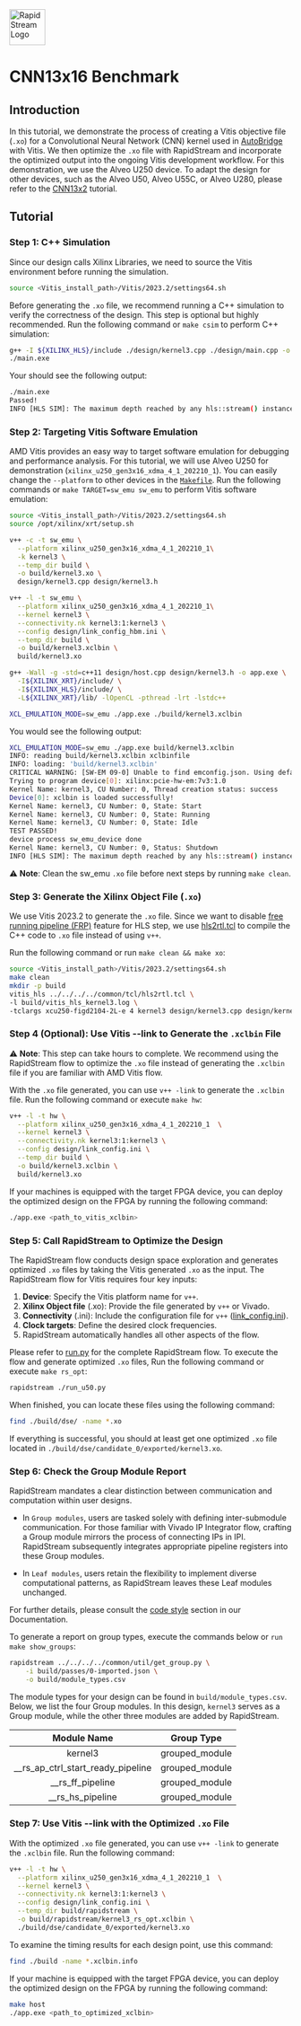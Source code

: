 <!--
Copyright (c) 2024 RapidStream Design Automation, Inc. and contributors.  All rights reserved.
The contributor(s) of this file has/have agreed to the RapidStream Contributor License Agreement.
-->

<img src="https://imagedelivery.net/AU8IzMTGgpVmEBfwPILIgw/1b565657-df33-41f9-f29e-0d539743e700/128" width="64px" alt="RapidStream Logo" />

# CNN13x16 Benchmark

## Introduction

In this tutorial, we demonstrate the process of creating a Vitis objective file (`.xo`) for a Convolutional Neural Network (CNN) kernel used in [AutoBridge](https://github.com/UCLA-VAST/AutoBridge/tree/master/archive/benchmarks/CNN) with Vitis. We then optimize the `.xo`  file with RapidStream and incorporate the optimized output into the ongoing Vitis development workflow. For this demonstration, we use the Alveo U250 device. To adapt the design for other devices, such as the Alveo U50, Alveo U55C, or Alveo U280, please refer to the [CNN13x2](../../cnn13x2/README.md)  tutorial.


## Tutorial

### Step 1: C++ Simulation

Since our
design calls Xilinx Libraries, we need to source the Vitis environment before running the simulation.

```bash
source <Vitis_install_path>/Vitis/2023.2/settings64.sh
```

Before generating the `.xo` file, we recommend running a C++ simulation to verify the correctness of the design. This step is optional but highly recommended. Run the following command or `make csim` to perform C++ simulation:

```bash
g++ -I ${XILINX_HLS}/include ./design/kernel3.cpp ./design/main.cpp -o main.exe
./main.exe
```

Your should see the following output:

```bash
./main.exe
Passed!
INFO [HLS SIM]: The maximum depth reached by any hls::stream() instance in the design is 106496
```

### Step 2: Targeting Vitis Software Emulation

AMD Vitis provides an easy way to target software emulation for debugging and performance analysis. For this tutorial, we will use Alveo U250 for demonstration (`xilinx_u250_gen3x16_xdma_4_1_202210_1`). You can easily change the `--platform` to other devices in the [`Makefile`](./Makefile). Run the following commands or `make TARGET=sw_emu sw_emu` to perform Vitis software emulation:

```bash
source <Vitis_install_path>/Vitis/2023.2/settings64.sh
source /opt/xilinx/xrt/setup.sh

v++ -c -t sw_emu \
  --platform xilinx_u250_gen3x16_xdma_4_1_202210_1\
  -k kernel3 \
  --temp_dir build \
  -o build/kernel3.xo \
  design/kernel3.cpp design/kernel3.h

v++ -l -t sw_emu \
  --platform xilinx_u250_gen3x16_xdma_4_1_202210_1\
  --kernel kernel3 \
  --connectivity.nk kernel3:1:kernel3 \
  --config design/link_config_hbm.ini \
  --temp_dir build \
  -o build/kernel3.xclbin \
  build/kernel3.xo

g++ -Wall -g -std=c++11 design/host.cpp design/kernel3.h -o app.exe \
  -I${XILINX_XRT}/include/ \
  -I${XILINX_HLS}/include/ \
  -L${XILINX_XRT}/lib/ -lOpenCL -pthread -lrt -lstdc++

XCL_EMULATION_MODE=sw_emu ./app.exe ./build/kernel3.xclbin
```

You would see the following output:

```bash
XCL_EMULATION_MODE=sw_emu ./app.exe build/kernel3.xclbin
INFO: reading build/kernel3.xclbin xclbinfile
INFO: loading: 'build/kernel3.xclbin'
CRITICAL WARNING: [SW-EM 09-0] Unable to find emconfig.json. Using default device "xilinx:pcie-hw-em:7v3:1.0"
Trying to program device[0]: xilinx:pcie-hw-em:7v3:1.0
Kernel Name: kernel3, CU Number: 0, Thread creation status: success
Device[0]: xclbin is loaded successfully!
Kernel Name: kernel3, CU Number: 0, State: Start
Kernel Name: kernel3, CU Number: 0, State: Running
Kernel Name: kernel3, CU Number: 0, State: Idle
TEST PASSED!
device process sw_emu_device done
Kernel Name: kernel3, CU Number: 0, Status: Shutdown
INFO [HLS SIM]: The maximum depth reached by any hls::stream() instance in the design is 106496
```

:warning: **Note**: Clean the sw_emu `.xo` file before next steps by running `make clean`.

### Step 3: Generate the Xilinx Object File (`.xo`)

We use Vitis 2023.2 to generate the `.xo` file. Since we want to disable [free running pipeline (FRP)](https://www.xilinx.com/htmldocs/xilinx2021_2/hls-guidance/200-1553.html) feature for HLS step, we use [hls2rtl.tcl](../../../../common/tcl/hls2rtl.tcl) to compile the C++ code to `.xo` file instead of using `v++`.

Run the following command or run `make clean && make xo`:

```bash
source <Vitis_install_path>/Vitis/2023.2/settings64.sh
make clean
mkdir -p build
vitis_hls ../../../../common/tcl/hls2rtl.tcl \
-l build/vitis_hls_kernel3.log \
-tclargs xcu250-figd2104-2L-e 4 kernel3 design/kernel3.cpp design/kernel3.h
```

### Step 4 (Optional): Use Vitis --link to Generate the `.xclbin` File

:warning: **Note**: This step can take hours to complete. We recommend using the RapidStream flow to optimize the `.xo` file instead of generating the `.xclbin` file if you are familiar with AMD Vitis flow.

With the `.xo` file generated, you can use `v++ -link` to generate the `.xclbin` file. Run the following command or execute `make hw`:

```bash
v++ -l -t hw \
  --platform xilinx_u250_gen3x16_xdma_4_1_202210_1  \
  --kernel kernel3 \
  --connectivity.nk kernel3:1:kernel3 \
  --config design/link_config.ini \
  --temp_dir build \
  -o build/kernel3.xclbin \
  build/kernel3.xo
```

If your machines is equipped with the target FPGA device, you can deploy the optimized design on the FPGA by running the following command:

```bash
./app.exe <path_to_vitis_xclbin>
```




### Step 5: Call RapidStream to Optimize the Design

The RapidStream flow conducts design space exploration and generates optimized `.xo` files by taking the Vitis generated `.xo` as the input. The RapidStream flow for Vitis requires four key inputs:

1. **Device**: Specify the Vitis platform name for `v++`.
2. **Xilinx Object file** (.xo): Provide the file generated by `v++` or Vivado.
3. **Connectivity** (.ini): Include the configuration file for `v++` ([link_config.ini](./design/link_config_ddr.ini)).
4. **Clock targets**: Define the desired clock frequencies.
5. RapidStream automatically handles all other aspects of the flow.

Please refer to [run.py](./run.py) for the complete RapidStream flow.
To execute the flow and generate optimized `.xo` files,
Run the following command or execute `make rs_opt`:

```bash
rapidstream ./run_u50.py
```

When finished, you can locate these files using the following command:

```bash
find ./build/dse/ -name *.xo
```

If everything is successful, you should at least get one optimized `.xo` file located in `./build/dse/candidate_0/exported/kernel3.xo`.


### Step 6: Check the Group Module Report


RapidStream mandates a clear distinction between communication and computation within user designs.

- In `Group modules`, users are tasked solely with defining inter-submodule communication. For those familiar with Vivado IP Integrator flow, crafting a Group module mirrors the process of connecting IPs in IPI. RapidStream subsequently integrates appropriate pipeline registers into these Group modules.

- In `Leaf modules`, users retain the flexibility to implement diverse computational patterns, as RapidStream leaves these Leaf modules unchanged.

For further details, please consult the [code style](https://docs.rapidstream-da.com/required-coding-style/) section in our Documentation.

To generate a report on group types, execute the commands below or `run make show_groups`:

```bash
rapidstream ../../../../common/util/get_group.py \
	-i build/passes/0-imported.json \
	-o build/module_types.csv
```

The module types for your design can be found in `build/module_types.csv`. Below, we list the four Group modules. In this design, `kernel3` serves as a Group module, while the other three modules are added by RapidStream.

| Module Name                      | Group Type     |
|:--------------------------------:|:--------------:|
| kernel3                          | grouped_module |
|__rs_ap_ctrl_start_ready_pipeline | grouped_module |
|__rs_ff_pipeline                  | grouped_module |
|__rs_hs_pipeline                  | grouped_module |


### Step 7: Use Vitis --link with the Optimized `.xo` File

With the optimized `.xo` file generated, you can use `v++ -link` to generate the `.xclbin` file. Run the following command:

```bash
v++ -l -t hw \
  --platform xilinx_u250_gen3x16_xdma_4_1_202210_1  \
  --kernel kernel3 \
  --connectivity.nk kernel3:1:kernel3 \
  --config design/link_config.ini \
  --temp_dir build/rapidstream \
  -o build/rapidstream/kernel3_rs_opt.xclbin \
  ./build/dse/candidate_0/exported/kernel3.xo
```


To examine the timing results for each design point, use this command:

```bash
find ./build -name *.xclbin.info
```

If your machine is equipped with the target FPGA device, you can deploy the optimized design on the FPGA by running the following command:

```bash
make host
./app.exe <path_to_optimized_xclbin>
```
